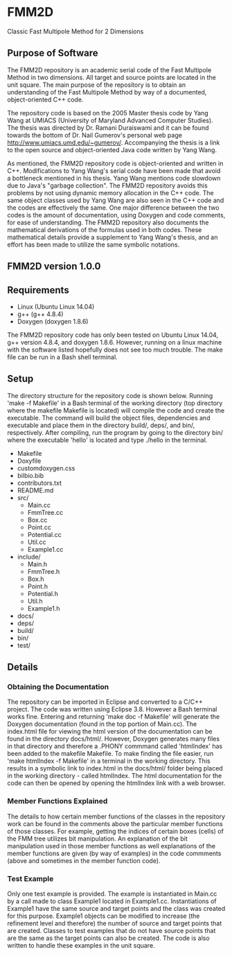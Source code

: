 # FMM2D
Classic Fast Multipole Method for 2 Dimensions

## Purpose of Software
The FMM2D repository is an academic serial code of the Fast Multipole Method in two dimensions.  All target and source points are located in the unit square.  The main purpose of the repository is to obtain an understanding of the Fast Multipole Method by way of a documented, object-oriented C++ code.  

The repository code is based on the 2005 Master thesis code by Yang Wang at UMIACS (University of Maryland Advanced Computer Studies). The thesis was directed by Dr. Ramani Duraiswami and it can be found towards the bottom of Dr. Nail Gumerov's personal web page http://www.umiacs.umd.edu/~gumerov/.  Accompanying the thesis is a link to the open source and object-oriented Java code written by Yang Wang.   

As mentioned, the FMM2D repository code is object-oriented and written in C++.  Modifications to Yang Wang's serial code have been made that avoid a bottleneck mentioned in his thesis.  Yang Wang mentions code slowdown due to Java's "garbage collection".  The FMM2D repository avoids this problems by not using dynamic memory allocation in the C++ code.  The same object classes used by Yang Wang are also seen in the C++ code and the codes are effectively the same.  One major difference between the two codes is the amount of documentation, using Doxygen and code comments, for ease of understanding.  The FMM2D repository also documents the mathematical derivations of the formulas used in both codes.  These mathematical details provide a supplement to Yang Wang's thesis, and an effort has been made to utilize the same symbolic notations.   

## FMM2D version 1.0.0

## Requirements
* Linux (Ubuntu Linux 14.04)
* g++   (g++ 4.8.4)
* Doxygen (doxygen 1.8.6)

The FMM2D repository code has only been tested on Ubuntu Linux 14.04, g++ version 4.8.4, and doxygen 1.8.6.  However, running on a linux machine with the software listed hopefully does not see too much trouble.  The make file can be run in a Bash shell terminal.

## Setup
The directory structure for the repository code is shown below.  Running 'make -f Makefile' in a Bash terminal of the working directory (top directory where the makefile Makefile is located) will compile the code and create the executable.  The command will build the object files, dependencies and executable and place them in the directory build/, deps/, and bin/, respectively. After compiling, run the program by going to the directory bin/ where the executable 'hello' is located and type ./hello in the terminal.

* Makefile
* Doxyfile
* customdoxygen.css
* bilbio.bib
* contributors.txt
* README.md
* src/
  * Main.cc 
  * FmmTree.cc
  * Box.cc
  * Point.cc
  * Potential.cc
  * Util.cc
  * Example1.cc
* include/
  * Main.h 
  * FmmTree.h
  * Box.h
  * Point.h
  * Potential.h
  * Util.h
  * Example1.h
* docs/
* deps/
* build/
* bin/
* test/

## Details

### Obtaining the Documentation
The repository can be imported in Eclipse and converted to a C/C++ project.  The code was written using Eclipse 3.8.  However a Bash terminal works fine.  Entering and returning 'make doc -f Makefile' will generate the Doxygen documentation (found in the top portion of Main.cc).  The index.html file for viewing the html version of the documentation can be found in the directory docs/html/.  However, Doxygen generates many files in that directory and therefore a .PHONY commmand called 'htmlIndex' has been added to the makefile Makefile.  To make finding the file easier, run 'make htmlIndex -f Makefile' in a terminal in the working directory.  This results in a symbolic link to index.html in the docs/html/ folder being placed in the working directory - called htmlIndex.  The html documentation for the code can then be opened by opening the htmlIndex link with a web browser.

### Member Functions Explained
The details to how certain member functions of the classes in the repository work can be found in the comments above the particular member functions of those classes.  For example, getting the indices of certain boxes (cells) of the FMM tree utilizes bit manipulation.  An explanation of the bit manipulation used in those member functions as well explanations of the member functions are given (by way of examples) in the code commments (above and sometimes in the member function code). 

### Test Example
Only one test example is provided.  The example is instantiated in Main.cc by a call made to class Example1 located in Example1.cc.  Instantiations of Example1 have the same source and target points and the class was created for this purpose. 
Example1 objects can be modified to increase (the refinement level and therefore) the number of source and target points that are created.  Classes to test examples that do not have source points that are the same as the target points can also be created.  The code is also written to handle these examples in the unit square.     

